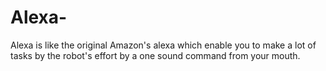 # Alexa-
Alexa is like the original Amazon's alexa which enable you to make a lot of tasks by the robot's effort by a one sound command from your mouth.
